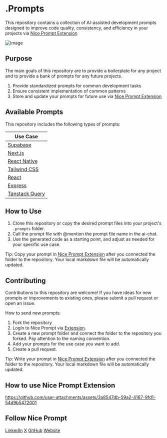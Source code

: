 # .Prompts

This repository contains a collection of AI-assisted development prompts designed to improve code quality, consistency, and efficiency in your projects via [Nice Prompt Extension](https://marketplace.visualstudio.com/items?itemName=Niceprompt.nice-prompt)

![image](https://github.com/user-attachments/assets/f2c283fc-d759-4fb1-9f74-f756f8fb417e)


## Purpose

The main goals of this repository are to provide a boilerplate for any project and to provide a bank of prompts for any future projects.

1. Provide standardized prompts for common development tasks
2. Ensure consistent implementation of common patterns
3. Store and update your prompts for future use via [Nice Prompt Extension](https://marketplace.visualstudio.com/items?itemName=Niceprompt.nice-prompt)

## Available Prompts

This repository includes the following types of prompts:

| Use Case                                 |
|------------------------------------------|
| [Supabase](https://supabase.com)         |
| [Next.js](https://nextjs.org)            |
| [React Native](https://reactnative.dev)  |
| [Tailwind CSS](https://tailwindcss.com)  |
| [React](https://reactjs.org)             |
| [Express](https://expressjs.com)         |
| [Tanstack Query](https://tanstack.com/)   |

## How to Use

1. Clone this repository or copy the desired prompt files into your project's `.prompts` folder.
2. Call the prompt file with @mention the prompt file name in the ai-chat.
3. Use the generated code as a starting point, and adjust as needed for your specific use case.

Tip: Copy your prompt in [Nice Prompt Extension](https://marketplace.visualstudio.com/items?itemName=Niceprompt.nice-prompt) after you connected the folder to the repository. Your local markdown file will be automatically updated.

## Contributing

Contributions to this repository are welcome! If you have ideas for new prompts or improvements to existing ones, please submit a pull request or open an issue.

How to send new prompts:

1. Fork the repository
2. Login to Nice Prompt via [Extension](https://marketplace.visualstudio.com/items?itemName=Niceprompt.nice-prompt).
3. Create a new prompt folder and connect the folder to the repository you forked. Pay attention to the naming convention.
4. Add your prompts for the use case you want to add.
5. Create a pull request.

Tip: Write your prompt in [Nice Prompt Extension](https://marketplace.visualstudio.com/items?itemName=Niceprompt.nice-prompt) after you connected the folder to the repository. Your local markdown file will be automatically updated.

## How to use Nice Prompt Extension

https://github.com/user-attachments/assets/3a8547db-59a2-4187-9fd1-54d9b5472001


## Follow Nice Prompt

[LinkedIn](https://www.linkedin.com/company/nice-prompt)
[X](https://x.com/niceprompt)
[GitHub](https://github.com/nice-prompt)
[Website](https://niceprompt.app)
